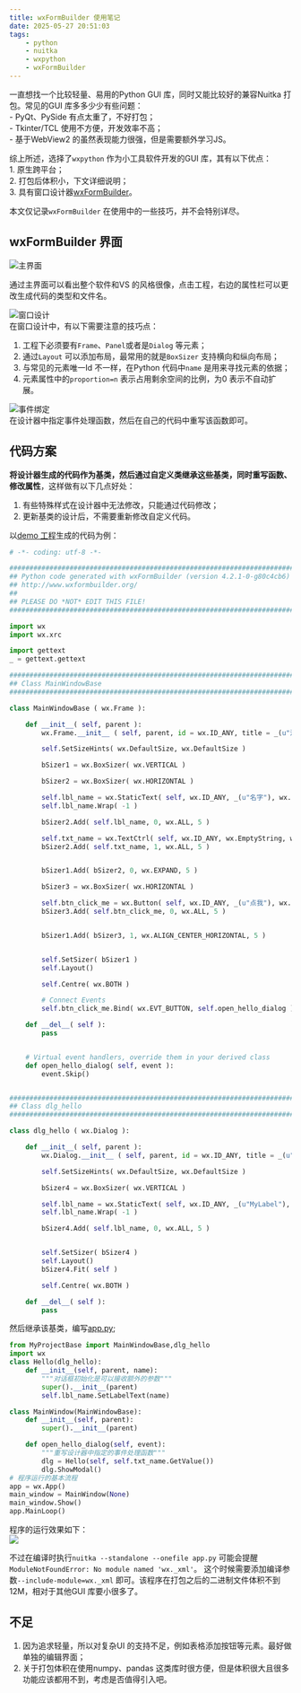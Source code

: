 ```yaml
---
title: wxFormBuilder 使用笔记
date: 2025-05-27 20:51:03
tags:  
    - python  
    - nuitka  
    - wxpython  
    - wxFormBuilder
---
```


一直想找一个比较轻量、易用的Python GUI 库，同时又能比较好的兼容Nuitka 打包。常见的GUI 库多多少少有些问题：  
    - PyQt、PySide 有点太重了，不好打包；  
    - Tkinter/TCL 使用不方便，开发效率不高；  
    - 基于WebView2 的虽然表现能力很强，但是需要额外学习JS。  

综上所述，选择了`wxpython` 作为小工具软件开发的GUI 库，其有以下优点：  
    1. 原生跨平台；  
    2. 打包后体积小，下文详细说明；  
    3. 具有窗口设计器[wxFormBuilder](https://github.com/wxFormBuilder/wxFormBuilder)。

本文仅记录`wxFormBuilder` 在使用中的一些技巧，并不会特别详尽。
<!-- more -->

## wxFormBuilder 界面  
![主界面](main_window.png)  

通过主界面可以看出整个软件和VS 的风格很像，点击工程，右边的属性栏可以更改生成代码的类型和文件名。  


![窗口设计](window_design.png)  
在窗口设计中，有以下需要注意的技巧点：  
1. 工程下必须要有`Frame`、`Panel`或者是`Dialog` 等元素；  
2. 通过`Layout` 可以添加布局，最常用的就是`BoxSizer` 支持横向和纵向布局；  
3. 与常见的元素唯一Id 不一样，在Python 代码中`name` 是用来寻找元素的依据；  
4. 元素属性中的`proportion=n` 表示占用剩余空间的比例，为0 表示不自动扩展。

![事件绑定](event_handler.png)  
在设计器中指定事件处理函数，然后在自己的代码中重写该函数即可。  

## 代码方案  
**将设计器生成的代码作为基类，然后通过自定义类继承这些基类，同时重写函数、修改属性**，这样做有以下几点好处：  
1. 有些特殊样式在设计器中无法修改，只能通过代码修改；  
2. 更新基类的设计后，不需要重新修改自定义代码。  

以[demo 工程](demo.fbp)生成的代码为例：  
```python
# -*- coding: utf-8 -*-

###########################################################################
## Python code generated with wxFormBuilder (version 4.2.1-0-g80c4cb6)
## http://www.wxformbuilder.org/
##
## PLEASE DO *NOT* EDIT THIS FILE!
###########################################################################

import wx
import wx.xrc

import gettext
_ = gettext.gettext

###########################################################################
## Class MainWindowBase
###########################################################################

class MainWindowBase ( wx.Frame ):

    def __init__( self, parent ):
        wx.Frame.__init__ ( self, parent, id = wx.ID_ANY, title = _(u"演示主窗口"), pos = wx.DefaultPosition, size = wx.Size( 500,300 ), style = wx.DEFAULT_FRAME_STYLE|wx.TAB_TRAVERSAL )

        self.SetSizeHints( wx.DefaultSize, wx.DefaultSize )

        bSizer1 = wx.BoxSizer( wx.VERTICAL )

        bSizer2 = wx.BoxSizer( wx.HORIZONTAL )

        self.lbl_name = wx.StaticText( self, wx.ID_ANY, _(u"名字"), wx.DefaultPosition, wx.DefaultSize, 0 )
        self.lbl_name.Wrap( -1 )

        bSizer2.Add( self.lbl_name, 0, wx.ALL, 5 )

        self.txt_name = wx.TextCtrl( self, wx.ID_ANY, wx.EmptyString, wx.DefaultPosition, wx.DefaultSize, 0 )
        bSizer2.Add( self.txt_name, 1, wx.ALL, 5 )


        bSizer1.Add( bSizer2, 0, wx.EXPAND, 5 )

        bSizer3 = wx.BoxSizer( wx.HORIZONTAL )

        self.btn_click_me = wx.Button( self, wx.ID_ANY, _(u"点我"), wx.DefaultPosition, wx.DefaultSize, 0 )
        bSizer3.Add( self.btn_click_me, 0, wx.ALL, 5 )


        bSizer1.Add( bSizer3, 1, wx.ALIGN_CENTER_HORIZONTAL, 5 )


        self.SetSizer( bSizer1 )
        self.Layout()

        self.Centre( wx.BOTH )

        # Connect Events
        self.btn_click_me.Bind( wx.EVT_BUTTON, self.open_hello_dialog )

    def __del__( self ):
        pass


    # Virtual event handlers, override them in your derived class
    def open_hello_dialog( self, event ):
        event.Skip()


###########################################################################
## Class dlg_hello
###########################################################################

class dlg_hello ( wx.Dialog ):

    def __init__( self, parent ):
        wx.Dialog.__init__ ( self, parent, id = wx.ID_ANY, title = _(u"欢迎"), pos = wx.DefaultPosition, size = wx.DefaultSize, style = wx.DEFAULT_DIALOG_STYLE )

        self.SetSizeHints( wx.DefaultSize, wx.DefaultSize )

        bSizer4 = wx.BoxSizer( wx.VERTICAL )

        self.lbl_name = wx.StaticText( self, wx.ID_ANY, _(u"MyLabel"), wx.DefaultPosition, wx.DefaultSize, 0 )
        self.lbl_name.Wrap( -1 )

        bSizer4.Add( self.lbl_name, 0, wx.ALL, 5 )


        self.SetSizer( bSizer4 )
        self.Layout()
        bSizer4.Fit( self )

        self.Centre( wx.BOTH )

    def __del__( self ):
        pass
```

然后继承该基类，编写[app.py](app.py);  
```python
from MyProjectBase import MainWindowBase,dlg_hello
import wx  
class Hello(dlg_hello):
    def __init__(self, parent, name):
        """对话框初始化是可以接收额外的参数"""
        super().__init__(parent)
        self.lbl_name.SetLabelText(name)

class MainWindow(MainWindowBase):
    def __init__(self, parent):
        super().__init__(parent)

    def open_hello_dialog(self, event):
        """重写设计器中指定的事件处理函数"""
        dlg = Hello(self, self.txt_name.GetValue())
        dlg.ShowModal()
# 程序运行的基本流程
app = wx.App()
main_window = MainWindow(None)
main_window.Show()
app.MainLoop()
```  

程序的运行效果如下：  
![](app.png)  

不过在编译时执行`nuitka --standalone --onefile app.py` 可能会提醒`ModuleNotFoundError: No module named 'wx._xml'`。
这个时候需要添加编译参数`--include-module=wx._xml` 即可。该程序在打包之后的二进制文件体积不到12M，相对于其他GUI 库要小很多了。  

## 不足  
1. 因为追求轻量，所以对复杂UI 的支持不足，例如表格添加按钮等元素。最好做单独的编辑界面；  
2. 关于打包体积在使用numpy、pandas 这类库时很方便，但是体积很大且很多功能应该都用不到，考虑是否值得引入吧。